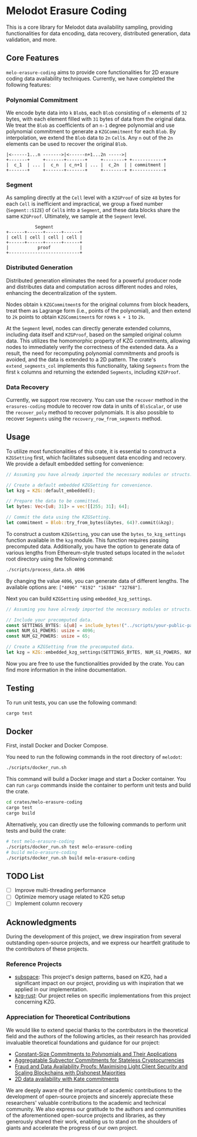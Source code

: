 # Melodot Erasure Coding

This is a core library for Melodot data availability sampling, providing functionalities for data encoding, data recovery, distributed generation, data validation, and more.

## Core Features

`melo-erasure-coding` aims to provide core functionalities for 2D erasure coding data availability techniques. Currently, we have completed the following features:

### Polynomial Commitment

We encode byte data into `k` `Blob`s, each `Blob` consisting of `n` elements of `32` bytes, with each element filled with `31` bytes of data from the original data. We treat the `Blob` as coefficients of an `n-1` degree polynomial and use polynomial commitment to generate a `KZGCommitment` for each `Blob`. By interpolation, we extend the `Blob` data to `2n` `Cell`s. Any `n` out of the `2n` elements can be used to recover the original `Blob`.

```text
|<------1...n ------->|<------n+1...2n ----->|
+-------+     +-------+-------+     +--------+ +------------+
|  c_1  | ... |  c_n  | c_n+1 | ... |  c_2n  | | commitment |
+-------+     +-------+-------+     +--------+ +------------+
```

### Segment

As sampling directly at the `Cell` level with a `KZGProof` of size `48` bytes for each `Cell` is inefficient and impractical, we group a fixed number (`Segment::SIZE`) of `Cell`s into a `Segment`, and these data blocks share the same `KZGProof`. Ultimately, we sample at the `Segment` level.

```text
           Segment
+------+------+------+------+
| cell | cell | cell | cell |
+------+------+------+------+
|           proof           |
+---------------------------+
```

### Distributed Generation

Distributed generation eliminates the need for a powerful producer node and distributes data and computation across different nodes and roles, enhancing the decentralization of the system.

Nodes obtain `k` `KZGCommitment`s for the original columns from block headers, treat them as Lagrange form (i.e., points of the polynomial), and then extend to `2k` points to obtain `KZGCommitment`s for rows `k + 1` to `2k`.

At the `Segment` level, nodes can directly generate extended columns, including data itself and `KZGProof`, based on the sampled original column data. This utilizes the homomorphic property of KZG commitments, allowing nodes to immediately verify the correctness of the extended data. As a result, the need for recomputing polynomial commitments and proofs is avoided, and the data is extended to a 2D pattern. The crate's `extend_segments_col` implements this functionality, taking `Segments` from the first `k` columns and returning the extended `Segments`, including `KZGProof`.

### Data Recovery

Currently, we support row recovery. You can use the `recover` method in the `erasures-coding` module to recover row data in units of `BlsScalar`, or use the `recover_poly` method to recover polynomials. It is also possible to recover `Segments` using the `recovery_row_from_segments` method.

## Usage

To utilize most functionalities of this crate, it is essential to construct a `KZGSetting` first, which facilitates subsequent data encoding and recovery. We provide a default embedded setting for convenience:

```rust
// Assuming you have already imported the necessary modules or structs.

// Create a default embedded KZGSetting for convenience.
let kzg = KZG::default_embedded();

// Prepare the data to be committed.
let bytes: Vec<[u8; 31]> = vec![[255; 31]; 64];

// Commit the data using the KZGSetting.
let commitment = Blob::try_from_bytes(&bytes, 64)?.commit(&kzg);
```

To construct a custom `KZGSetting`, you can use the `bytes_to_kzg_settings` function available in the `kzg` module. This function requires passing precomputed data. Additionally, you have the option to generate data of various lengths from Ethereum-style trusted setups located in the `melodot` root directory using the following command:

```bash
./scripts/process_data.sh 4096
```

By changing the value `4096`, you can generate data of different lengths. The available options are: `["4096" "8192" "16384" "32768"]`.

Next you can build `KZGSetting` using `embedded_kzg_settings`.

```rust
// Assuming you have already imported the necessary modules or structs.

// Include your precomputed data.
const SETTINGS_BYTES: &[u8] = include_bytes!("../scripts/your-public-parameters-4096.bin");
const NUM_G1_POWERS: usize = 4096;
const NUM_G2_POWERS: usize = 65;

// Create a KZGSetting from the precomputed data.
let kzg = KZG::embedded_kzg_settings(SETTINGS_BYTES, NUM_G1_POWERS, NUM_G2_POWERS);

```

Now you are free to use the functionalities provided by the crate. You can find more information in the inline documentation.

## Testing

To run unit tests, you can use the following command:

```bash
cargo test
```

## Docker

First, install Docker and Docker Compose.

You need to run the following commands in the root directory of `melodot`:

```bash
./scripts/docker_run.sh
```

This command will build a Docker image and start a Docker container. You can run `cargo` commands inside the container to perform unit tests and build the crate.

```bash
cd crates/melo-erasure-coding
cargo test
cargo build
```

Alternatively, you can directly use the following commands to perform unit tests and build the crate:

```bash
# test melo-erasure-coding
./scripts/docker_run.sh test melo-erasure-coding
# build melo-erasure-coding
./scripts/docker_run.sh build melo-erasure-coding
```

## TODO List

- [ ] Improve multi-threading performance
- [ ] Optimize memory usage related to KZG setup
- [ ] Implement column recovery

## Acknowledgments

During the development of this project, we drew inspiration from several outstanding open-source projects, and we express our heartfelt gratitude to the contributors of these projects.

### Reference Projects

- [subspace](https://github.com/subspace/subspace): This project's design patterns, based on KZG, had a significant impact on our project, providing us with inspiration that we applied in our implementation.
- [kzg-rust](https://github.com/sifraitech/rust-kzg): Our project relies on specific implementations from this project concerning KZG.

### Appreciation for Theoretical Contributions

We would like to extend special thanks to the contributors in the theoretical field and the authors of the following articles, as their research has provided invaluable theoretical foundations and guidance for our project:

- [Constant-Size Commitments to Polynomials and Their Applications](https://link.springer.com/chapter/10.1007/978-3-642-17373-8_11)
- [Aggregatable Subvector Commitments for Stateless Cryptocurrencies](https://eprint.iacr.org/2020/527)
- [Fraud and Data Availability Proofs: Maximising Light Client Security and Scaling Blockchains with Dishonest Majorities](https://arxiv.org/abs/1809.09044)
- [2D data availability with Kate commitments](https://ethresear.ch/t/2d-data-availability-with-kate-commitments/8081)

We are deeply aware of the importance of academic contributions to the development of open-source projects and sincerely appreciate these researchers' valuable contributions to the academic and technical community. We also express our gratitude to the authors and communities of the aforementioned open-source projects and libraries, as they generously shared their work, enabling us to stand on the shoulders of giants and accelerate the progress of our own project.
